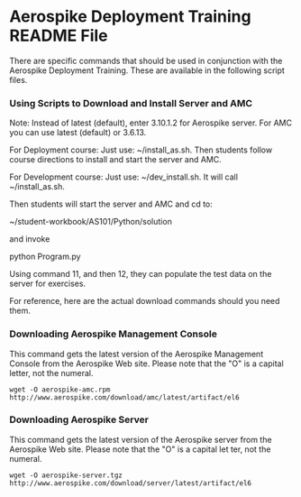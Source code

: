 # Aerospike Deployment Training README File

There are specific commands that should be used in conjunction with the Aerospike Deployment Training. These are available in the following script files.

### Using Scripts to Download and Install Server and AMC
Note: Instead of latest (default), enter 3.10.1.2 for Aerospike server. For AMC you can use latest (default) or 3.6.13.

For Deployment course: Just use: ~/install_as.sh. Then students follow course directions to install and start the server and AMC.

For Development course: Just use: ~/dev_install.sh. It will call ~/install_as.sh.

Then students will start the server and AMC and cd to:

~/student-workbook/AS101/Python/solution

and invoke

python Program.py

Using command 11, and then 12, they can populate the test data on the server for exercises.

For reference, here are the actual download commands should you need them.

### Downloading Aerospike Management Console
This command gets the latest version of the Aerospike Management Console from the Aerospike Web site. Please note that the "O" is a
 capital letter, not the numeral.

    wget -O aerospike-amc.rpm http://www.aerospike.com/download/amc/latest/artifact/el6

### Downloading Aerospike Server
This command gets the latest version of the Aerospike server from the Aerospike Web site. Please note that the "O" is a capital let
ter, not the numeral.


    wget -O aerospike-server.tgz http://www.aerospike.com/download/server/latest/artifact/el6
